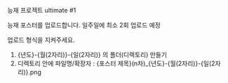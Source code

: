 능재 프로젝트 ultimate #1

능재 포스터를 업로드합니다.
일주일에 최소 2회 업로드 예정

업로드 형식을 지켜주세요.
1. {년도}-{월(2자리)}-{일(2자리)} 의 폴더(디렉토리) 만들기
2. 디렉토리 안에 파일명/확장자 : {포스터 제목}(n차)_{년도}-{월(2자리)}-{일(2자리)}.png
